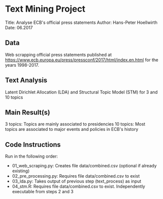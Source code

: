 # Text Mining Project
Title: Analyse ECB's official press statements
Author: Hans-Peter Hoellwirth
Date: 06.2017

## Data
Web scrapping official press statements published at https://www.ecb.europa.eu/press/pressconf/2017/html/index.en.html for the years 1998-2017.

## Text Analysis
Latent Dirichlet Allocation (LDA) and Structural Topic Model (STM) for 3 and 10 topics

## Main Result(s)
3 topics: Topics are mainly associated to presidencies
10 topics: Most topics are associated to major events and policies in ECB's history

## Code Instructions
Run in the following order:
 - 01_web_scraping.py: Creates file data/combined.csv (optional if already existing)
 - 02_pre_processing.py: Requires file data/combined.csv to exist
 - 03_lda.py: Takes output of previous step (text_process) as input
 - 04_stm.R: Requires file data/combined.csv to exist. Independently executable from steps 2 and 3
